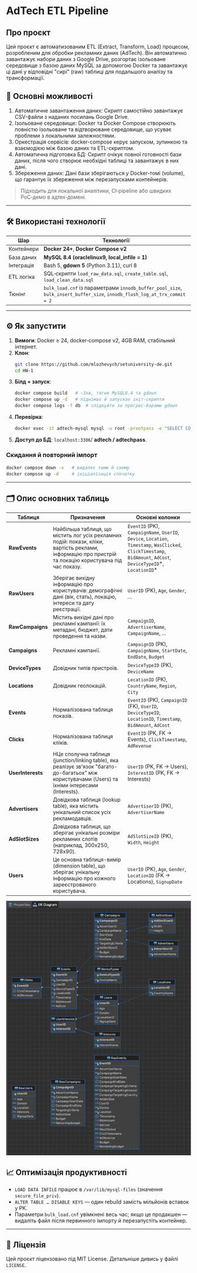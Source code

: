 # AdTech ETL Pipeline

## Про проєкт
Цей проєкт є автоматизованим ETL (Extract, Transform, Load) процесом, розробленим для обробки рекламних даних (AdTech). Він автоматично завантажує набори даних з Google Drive, розгортає ізольоване середовище з базою даних MySQL за допомогою Docker та завантажує ці дані у відповідні "сирі" (raw) таблиці для подальшого аналізу та трансформації.

## 🚀 Основні можливості
1. Автоматичне завантаження даних: Скрипт самостійно завантажує CSV-файли з наданих посилань Google Drive.
2. Ізольоване середовище: Docker та Docker Compose створюють повністю ізольоване та відтворюване середовище, що усуває проблеми з локальними залежностями.
2. Оркестрація сервісів: docker-compose керує запуском, зупинкою та взаємодією між базою даних та ETL-скриптом.
3. Автоматична підготовка БД: Скрипт очікує повної готовності бази даних, після чого створює необхідні таблиці та завантажує в них дані.
4. Збереження даних: Дані бази зберігаються у Docker-томі (volume), що гарантує їх збереження між перезапусками контейнерів.

> Підходить для локальної аналітики, CI‑pipeline або швидких PoC‑демо в адтех‑домені.

---

## 🛠️ Використані технології

| Шар        | Технології                                                                                                                |
|------------|---------------------------------------------------------------------------------------------------------------------------|
| Контейнери | **Docker 24+**, **Docker Compose v2**                                                                                     |
| База даних | **MySQL 8.4 (oraclelinux9, local\_infile = 1)**                                                                           |
| Інтеграція | Bash 5, **gdown 5** (Python 3.11), curl 8                                                                                 |
| ETL логіка | SQL‑скрипти `load_raw_data.sql`, `create_table.sql`, `load_clean_data.sql`                                                |
| Тюнінг     | `bulk_load.cnf` із параметрами `innodb_buffer_pool_size`, `bulk_insert_buffer_size`, `innodb_flush_log_at_trx_commit = 2` |

---

## ⚙️ Як запустити

1. **Вимоги**: Docker ≥ 24, docker‑compose v2, 4GB RAM, стабільний інтернет.
2. **Клон**:
   ```bash
   git clone https://github.com/mlozhevych/setuniversity-de.git
   cd HW-1
   ```
3. **Білд + запуск**:
   ```bash
   docker compose build   # ~3хв, тягне MySQL8.4 та gdown
   docker compose up -d   # піднімає й запускає ініт‑скрипти
   docker compose logs -f db  # слідкуйте за прогрес‑барами gdown
   ```
4. **Перевірка**:
   ```bash
   docker exec -it adtech-mysql mysql -u root -prootpass -e "SELECT COUNT(*) FROM AdTech.RawEvents;"
   ```
5. **Доступ до БД**: `localhost:3306`/ **adtech / adtechpass**.

### Скидання й повторний імпорт

```bash
docker compose down -v   # видаляє томи й схему
docker compose up -d     # ініціалізація спочатку
```

---

## 🗂️ Опис основних таблиць

| Таблиця           | Призначення                                                                                                                                             | Основні колонки                                                                                                                                                      |
|-------------------|---------------------------------------------------------------------------------------------------------------------------------------------------------|----------------------------------------------------------------------------------------------------------------------------------------------------------------------|
| **RawEvents**     | Найбільша таблиця, що містить лог усіх рекламних подій: покази, кліки, вартість реклами, інформацію про пристрій та локацію користувача під час показу. | `EventID` (PK), `CampaignName`, `UserID`, `Device`, `Location`, `Timestamp`, `WasClicked`, `ClickTimestamp`, `BidAmount`, `AdCost`, `DeviceTypeID`\*, `LocationID`\* |
| **RawUsers**      | Зберігає вихідну інформацію про користувачів: демографічні дані (вік, стать), локацію, інтереси та дату реєстрації.                                     | `UserID` (PK), `Age`, `Gender`, *…*                                                                                                                                  |
| **RawCampaigns**  | Містить вихідні дані про рекламні кампанії: їх метадані, бюджет, дати проведення та назви.                                                              | `CampaignID`, `AdvertiserName`, `CampaignName`, *…*                                                                                                                  |
| **Campaigns**     | Рекламні кампанії.                                                                                                                                      | `CampaignID` (PK), `CampaignName`, `StartDate`, `EndDate`, `Budget`                                                                                                  |
| **DeviceTypes**   | Довідник типів пристроїв.                                                                                                                               | `DeviceTypeID` (PK), `DeviceName`                                                                                                                                    |
| **Locations**     | Довідник геолокацій.                                                                                                                                    | `LocationID` (PK), `CountryName`, `Region`, `City`                                                                                                                   |
| **Events**        | Нормалізована таблиця показів.                                                                                                                          | `EventID` (PK), `CampaignID` (FK), `UserID`, `DeviceTypeID`, `LocationID`, `Timestamp`, `BidAmount`, `AdCost`                                                        |
| **Clicks**        | Нормалізована таблиця кліків.                                                                                                                           | `EventID` (PK, FK → Events), `ClickTimestamp`, `AdRevenue`                                                                                                           |
| **UserInterests** | НЦе сполучна таблиця (junction/linking table), яка реалізує зв'язок "багато-до-багатьох" між користувачами (Users) та їхніми інтересами (Interests).    | `UserID` (PK, FK → Users), `InterestID` (PK, FK → Interests)                                                                                                         |
| **Advertisers**   | Довідкова таблиця (lookup table), яка містить унікальний список усіх рекламодавців.                                                                     | `AdvertiserID` (PK), `AdvertiserName`                                                                                                                                |
| **AdSlotSizes**   | Довідкова таблиця, що зберігає унікальні розміри рекламних слотів (наприклад, 300x250, 728x90).                                                         | `AdSlotSizeID` (PK), `Width`, `Height`                                                                                                                               |
| **Users**         | Це основна таблиця-вимір (dimension table), що зберігає унікальну інформацію про кожного зареєстрованого користувача.                                   | `UserID` (PK), `Age`, `Gender`, `LocationID` (FK → Locations), `SignupDate`                                                                                                      |

![diagram.png](HW-1/docs/diagram.png)

## 📈 Оптимізація продуктивності

- `LOAD DATA INFILE` працює в `/var/lib/mysql-files` (значення `secure_file_priv`).
- `ALTER TABLE … DISABLE KEYS` — один rebuild замість мільйонів вставок у PK.
- Параметри `bulk_load.cnf` увімкнені весь час; якщо це продакшен — видаліть файл після первинного імпорту й перезапустіть контейнер.

---

## 📜 Ліцензія

Цей проєкт ліцензовано під MIT License. Детальніше дивись у файлі `LICENSE`.